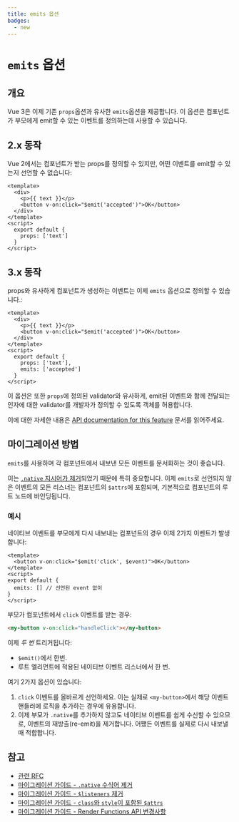 ```yaml
---
title: emits 옵션
badges:
  - new
---
```


# `emits` 옵션 <MigrationBadges :badges="$frontmatter.badges" />

## 개요

Vue 3은 이제 기존 `props`옵션과 유사한 `emits`옵션을 제공합니다. 이 옵션은 컴포넌트가 부모에게 emit할 수 있는 이벤트를 정의하는데 사용할 수 있습니다.

## 2.x 동작

Vue 2에서는 컴포넌트가 받는 props를 정의할 수 있지만, 어떤 이벤트를 emit할 수 있는지 선언할 수 없습니다:

```vue
<template>
  <div>
    <p>{{ text }}</p>
    <button v-on:click="$emit('accepted')">OK</button>
  </div>
</template>
<script>
  export default {
    props: ['text']
  }
</script>
```

## 3.x 동작

props와 유사하게 컴포넌트가 생성하는 이벤트는 이제 `emits` 옵션으로 정의할 수 있습니다.:

```vue
<template>
  <div>
    <p>{{ text }}</p>
    <button v-on:click="$emit('accepted')">OK</button>
  </div>
</template>
<script>
  export default {
    props: ['text'],
    emits: ['accepted']
  }
</script>
```

이 옵션은 또한 `props`에 정의된 validator와 유사하게, emit된 이벤트와 함께 전달되는 인자에 대한 validator를 개발자가 정의할 수 있도록 객체를 허용합니다.

이에 대한 자세한 내용은 [API documentation for this feature](../../api/options-data.md#emits) 문서를 읽어주세요.

## 마이그레이션 방법

`emits`를 사용하며 각 컴포넌트에서 내보낸 모든 이벤트를 문서화하는 것이 좋습니다.

이는 [`.native` 지시어가 제거](./v-on-native-modifier-removed.md)되었기 때문에 특히 중요합니다. 이제 `emits`로 선언되지 않은 이벤트의 모든 리스너는 컴포넌트의 `$attrs`에 포함되며, 기본적으로 컴포넌트의 루트 노드에 바인딩됩니다.

### 예시

네이티브 이벤트를 부모에게 다시 내보내는 컴포넌트의 경우 이제 2가지 이벤트가 발생합니다:

```vue
<template>
  <button v-on:click="$emit('click', $event)">OK</button>
</template>
<script>
export default {
  emits: [] // 선언된 event 없이
}
</script>
```

부모가 컴포넌트에서 `click` 이벤트를 받는 경우:

```html
<my-button v-on:click="handleClick"></my-button>
```

이제 _두 번_ 트리거됩니다:

- `$emit()`에서 한번.
- 루트 엘리먼트에 적용된 네이티브 이벤트 리스너에서 한 번.

여기 2가지 옵션이 있습니다:

1. `click` 이벤트를 올바르게 선언하세요. 이는 실제로 `<my-button>`에서 해당 이벤트 핸들러에 로직을 추가하는 경우에 유용합니다.
2. 이제 부모가 `.native`를 추가하지 않고도 네이티브 이벤트를 쉽게 수신할 수 있으므로, 이벤트의 재방출(re-emit)을 제거합니다. 어쨌든 이벤트를 실제로 다시 내보낼 때 적합합니다.

## 참고

- [관련 RFC](https://github.com/vuejs/rfcs/blob/master/active-rfcs/0030-emits-option.md)
- [마이그레이션 가이드 - `.native` 수식어 제거](./v-on-native-modifier-removed.md)
- [마이그레이션 가이드 - `$listeners` 제거](./listeners-removed.md)
- [마이그레이션 가이드 - `class`와 `style`이 포함된 `$attrs`](./attrs-includes-class-style.md)
- [마이그레이션 가이드 - Render Functions API 변경사항](./render-function-api.md)
